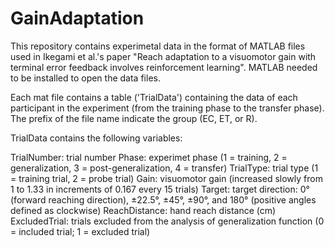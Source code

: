 # GainAdaptation
This repository contains experimetal data in the format of MATLAB files used in Ikegami et al.'s paper "Reach adaptation to a visuomotor gain with terminal error feedback involves reinforcement learning". MATLAB needed to be installed to open the data files.

Each mat file contains a table ('TrialData') containing the data of each participant in the experiment (from the training phase to the transfer phase). The prefix of the file name indicate the group (EC, ET, or R).

TrialData contains the following variables:

TrialNumber: 	 trial number
Phase:		     experimet phase (1 = training, 2 = generalization, 3 = post-generalization, 4 = transfer)
TrialType:		 trial type (1 = training trial, 2 = probe trial)
Gain:  		     visuomotor gain (increased slowly from 1 to 1.33 in increments of 0.167 every 15 trials)
Target: 		   target direction: 0° (forward reaching direction), ±22.5°, ±45°, ±90°, and 180° (positive angles defined as clockwise)
ReachDistance: hand reach distance (cm)
ExcludedTrial: trials excluded from the analysis of generalization function (0 = included trial; 1 = excluded trial) 
